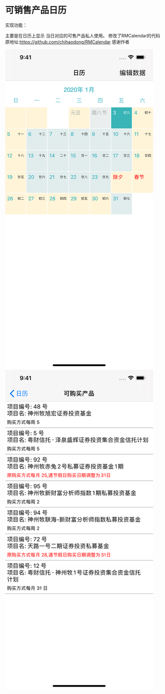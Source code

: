 # 可销售产品日历

实现功能：

主要是在日历上显示 当日对应的可售产品私人使用。
修改了RMCalendar的代码
原地址:https://github.com/chihaodong/RMCalendar
感谢作者

![image](https://github.com/inszh/vendibilityItem/blob/master/Preview/Simulator%20Screen%20Shot%20-%20iPhone%2011%20Pro%20Max%20-%202020-01-03%20at%2009.41.08.png)    
![image](https://github.com/inszh/vendibilityItem/blob/master/Preview/Simulator%20Screen%20Shot%20-%20iPhone%2011%20Pro%20Max%20-%202020-01-03%20at%2009.41.12.png) 

